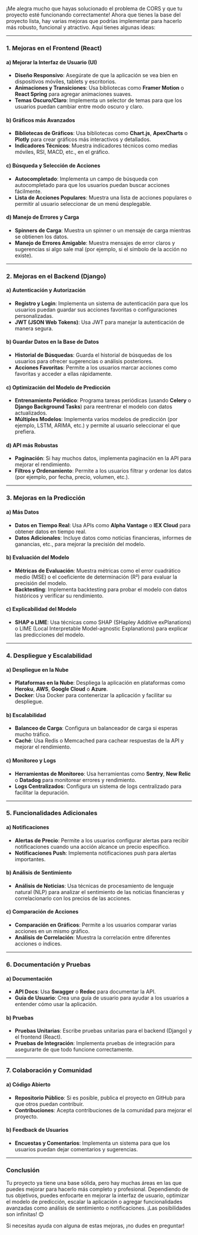 ¡Me alegra mucho que hayas solucionado el problema de CORS y que tu proyecto esté funcionando correctamente! Ahora que tienes la base del proyecto lista, hay varias mejoras que podrías implementar para hacerlo más robusto, funcional y atractivo. Aquí tienes algunas ideas:

---

### 1. **Mejoras en el Frontend (React)**

#### a) **Mejorar la Interfaz de Usuario (UI)**
- **Diseño Responsivo**: Asegúrate de que la aplicación se vea bien en dispositivos móviles, tablets y escritorios.
- **Animaciones y Transiciones**: Usa bibliotecas como **Framer Motion** o **React Spring** para agregar animaciones suaves.
- **Temas Oscuro/Claro**: Implementa un selector de temas para que los usuarios puedan cambiar entre modo oscuro y claro.

#### b) **Gráficos más Avanzados**
- **Bibliotecas de Gráficos**: Usa bibliotecas como **Chart.js**, **ApexCharts** o **Plotly** para crear gráficos más interactivos y detallados.
- **Indicadores Técnicos**: Muestra indicadores técnicos como medias móviles, RSI, MACD, etc., en el gráfico.

#### c) **Búsqueda y Selección de Acciones**
- **Autocompletado**: Implementa un campo de búsqueda con autocompletado para que los usuarios puedan buscar acciones fácilmente.
- **Lista de Acciones Populares**: Muestra una lista de acciones populares o permitir al usuario seleccionar de un menú desplegable.

#### d) **Manejo de Errores y Carga**
- **Spinners de Carga**: Muestra un spinner o un mensaje de carga mientras se obtienen los datos.
- **Manejo de Errores Amigable**: Muestra mensajes de error claros y sugerencias si algo sale mal (por ejemplo, si el símbolo de la acción no existe).

---

### 2. **Mejoras en el Backend (Django)**

#### a) **Autenticación y Autorización**
- **Registro y Login**: Implementa un sistema de autenticación para que los usuarios puedan guardar sus acciones favoritas o configuraciones personalizadas.
- **JWT (JSON Web Tokens)**: Usa JWT para manejar la autenticación de manera segura.

#### b) **Guardar Datos en la Base de Datos**
- **Historial de Búsquedas**: Guarda el historial de búsquedas de los usuarios para ofrecer sugerencias o análisis posteriores.
- **Acciones Favoritas**: Permite a los usuarios marcar acciones como favoritas y acceder a ellas rápidamente.

#### c) **Optimización del Modelo de Predicción**
- **Entrenamiento Periódico**: Programa tareas periódicas (usando **Celery** o **Django Background Tasks**) para reentrenar el modelo con datos actualizados.
- **Múltiples Modelos**: Implementa varios modelos de predicción (por ejemplo, LSTM, ARIMA, etc.) y permite al usuario seleccionar el que prefiera.

#### d) **API más Robustas**
- **Paginación**: Si hay muchos datos, implementa paginación en la API para mejorar el rendimiento.
- **Filtros y Ordenamiento**: Permite a los usuarios filtrar y ordenar los datos (por ejemplo, por fecha, precio, volumen, etc.).

---

### 3. **Mejoras en la Predicción**

#### a) **Más Datos**
- **Datos en Tiempo Real**: Usa APIs como **Alpha Vantage** o **IEX Cloud** para obtener datos en tiempo real.
- **Datos Adicionales**: Incluye datos como noticias financieras, informes de ganancias, etc., para mejorar la precisión del modelo.

#### b) **Evaluación del Modelo**
- **Métricas de Evaluación**: Muestra métricas como el error cuadrático medio (MSE) o el coeficiente de determinación (R²) para evaluar la precisión del modelo.
- **Backtesting**: Implementa backtesting para probar el modelo con datos históricos y verificar su rendimiento.

#### c) **Explicabilidad del Modelo**
- **SHAP o LIME**: Usa técnicas como SHAP (SHapley Additive exPlanations) o LIME (Local Interpretable Model-agnostic Explanations) para explicar las predicciones del modelo.

---

### 4. **Despliegue y Escalabilidad**

#### a) **Despliegue en la Nube**
- **Plataformas en la Nube**: Despliega la aplicación en plataformas como **Heroku**, **AWS**, **Google Cloud** o **Azure**.
- **Docker**: Usa Docker para contenerizar la aplicación y facilitar su despliegue.

#### b) **Escalabilidad**
- **Balanceo de Carga**: Configura un balanceador de carga si esperas mucho tráfico.
- **Caché**: Usa Redis o Memcached para cachear respuestas de la API y mejorar el rendimiento.

#### c) **Monitoreo y Logs**
- **Herramientas de Monitoreo**: Usa herramientas como **Sentry**, **New Relic** o **Datadog** para monitorear errores y rendimiento.
- **Logs Centralizados**: Configura un sistema de logs centralizado para facilitar la depuración.

---

### 5. **Funcionalidades Adicionales**

#### a) **Notificaciones**
- **Alertas de Precio**: Permite a los usuarios configurar alertas para recibir notificaciones cuando una acción alcance un precio específico.
- **Notificaciones Push**: Implementa notificaciones push para alertas importantes.

#### b) **Análisis de Sentimiento**
- **Análisis de Noticias**: Usa técnicas de procesamiento de lenguaje natural (NLP) para analizar el sentimiento de las noticias financieras y correlacionarlo con los precios de las acciones.

#### c) **Comparación de Acciones**
- **Comparación en Gráficos**: Permite a los usuarios comparar varias acciones en un mismo gráfico.
- **Análisis de Correlación**: Muestra la correlación entre diferentes acciones o índices.

---

### 6. **Documentación y Pruebas**

#### a) **Documentación**
- **API Docs**: Usa **Swagger** o **Redoc** para documentar la API.
- **Guía de Usuario**: Crea una guía de usuario para ayudar a los usuarios a entender cómo usar la aplicación.

#### b) **Pruebas**
- **Pruebas Unitarias**: Escribe pruebas unitarias para el backend (Django) y el frontend (React).
- **Pruebas de Integración**: Implementa pruebas de integración para asegurarte de que todo funcione correctamente.

---

### 7. **Colaboración y Comunidad**

#### a) **Código Abierto**
- **Repositorio Público**: Si es posible, publica el proyecto en GitHub para que otros puedan contribuir.
- **Contribuciones**: Acepta contribuciones de la comunidad para mejorar el proyecto.

#### b) **Feedback de Usuarios**
- **Encuestas y Comentarios**: Implementa un sistema para que los usuarios puedan dejar comentarios y sugerencias.

---

### Conclusión

Tu proyecto ya tiene una base sólida, pero hay muchas áreas en las que puedes mejorar para hacerlo más completo y profesional. Dependiendo de tus objetivos, puedes enfocarte en mejorar la interfaz de usuario, optimizar el modelo de predicción, escalar la aplicación o agregar funcionalidades avanzadas como análisis de sentimiento o notificaciones. ¡Las posibilidades son infinitas! 😊

Si necesitas ayuda con alguna de estas mejoras, ¡no dudes en preguntar!